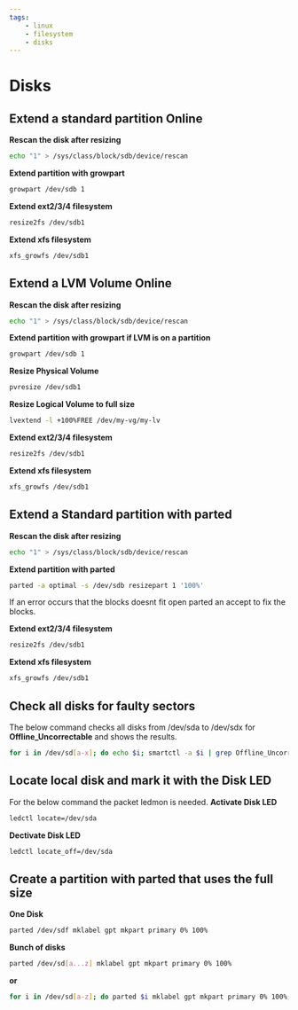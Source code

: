 ```yaml
---
tags:
    - linux
    - filesystem
    - disks
---
```


# Disks
## Extend a standard partition Online
**Rescan the disk after resizing**
```bash
echo "1" > /sys/class/block/sdb/device/rescan
```

**Extend partition with growpart**
```bash
growpart /dev/sdb 1
```

**Extend ext2/3/4 filesystem**
```bash
resize2fs /dev/sdb1
```

**Extend xfs filesystem**
```bash
xfs_growfs /dev/sdb1
```

## Extend a LVM Volume Online
**Rescan the disk after resizing**
```bash
echo "1" > /sys/class/block/sdb/device/rescan
```

**Extend partition with growpart if LVM is on a partition**
```bash
growpart /dev/sdb 1
```

**Resize Physical Volume**
```bash
pvresize /dev/sdb1
```

**Resize Logical Volume to full size**
```bash
lvextend -l +100%FREE /dev/my-vg/my-lv
```

**Extend ext2/3/4 filesystem**
```bash
resize2fs /dev/sdb1
```

**Extend xfs filesystem**
```bash
xfs_growfs /dev/sdb1
```

## Extend a Standard partition with parted
**Rescan the disk after resizing**
```bash
echo "1" > /sys/class/block/sdb/device/rescan
```

**Extend partition with parted**
```bash
parted -a optimal -s /dev/sdb resizepart 1 '100%'
```
If an error occurs that the blocks doesnt fit open parted an accept to fix the blocks.

**Extend ext2/3/4 filesystem**
```bash
resize2fs /dev/sdb1
```

**Extend xfs filesystem**
```bash
xfs_growfs /dev/sdb1
```

## Check all disks for faulty sectors
The below command checks all disks from /dev/sda to /dev/sdx for **Offline_Uncorrectable** and shows the results.
```bash
for i in /dev/sd[a-x]; do echo $i; smartctl -a $i | grep Offline_Uncorrectable;done
```

## Locate local disk and mark it with the Disk LED
For the below command the packet ledmon is needed.
**Activate Disk LED**
```bash
ledctl locate=/dev/sda
```

**Dectivate Disk LED**
```bash
ledctl locate_off=/dev/sda
```

## Create a partition with parted that uses the full size
**One Disk**
```bash
parted /dev/sdf mklabel gpt mkpart primary 0% 100%
```

**Bunch of disks**
```bash
parted /dev/sd[a...z] mklabel gpt mkpart primary 0% 100%
```

**or**
```bash
for i in /dev/sd[a-z]; do parted $i mklabel gpt mkpart primary 0% 100%; done
```

